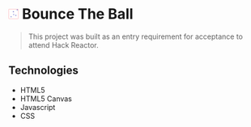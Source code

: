 # <img style="width:20px;height:20px" src="./docs/favicon.png" type="image/png"> Bounce The Ball

> This project was built as an entry requirement for acceptance to attend Hack Reactor.

## Technologies
* HTML5
* HTML5 Canvas
* Javascript
* CSS
  
